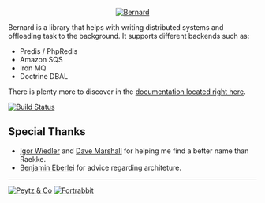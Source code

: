 <p align="center">
  <a href="http://bernard.rtfd.org">
    <img src="https://bernard.readthedocs.org/en/latest/_static/logo_small@2x.png" alt="Bernard" />
  </a>
</p>

Bernard is a library that helps with writing distributed systems and offloading task to the background. It supports
different backends such as:

* Predis / PhpRedis
* Amazon SQS
* Iron MQ
* Doctrine DBAL

There is plenty more to discover in the [documentation located right here][documentation].

[![Build Status](https://travis-ci.org/bernardphp/bernard.png?branch=master)][travis]

Special Thanks
--------------

* [Igor Wiedler](http://igor.io) and [Dave Marshall](http://davedevelopment.co.uk) for helping me find a better name than Raekke.
* [Benjamin Eberlei](http://whitewashing.de) for advice regarding architeture.

---

[![Peytz & Co](http://bernard.readthedocs.org/en/latest/_images/peytzco.png)][peytz]
[![Fortrabbit](http://fortrabbit.com/media/fortrabbit-logo-250.png)][fortrabbit]

[documentation]: http://bernard.rtfd.org
[peytz]: http://peytz.dk
[fortrabbit]: http://fortrabbit.com
[travis]: https://travis-ci.org/bernardphp/bernard
